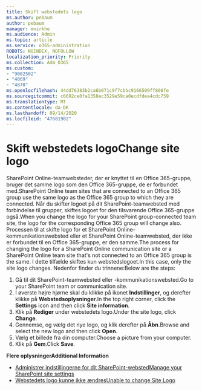 ```yaml
---
title: Skift webstedets logo
ms.author: pebaum
author: pebaum
manager: mnirkhe
ms.audience: Admin
ms.topic: article
ms.service: o365-administration
ROBOTS: NOINDEX, NOFOLLOW
localization_priority: Priority
ms.collection: Adm_O365
ms.custom:
- "9002502"
- "4869"
- "4870"
ms.openlocfilehash: 44dd76383b2ca6b071c9f7cbbc9166509ff808fe
ms.sourcegitcommit: c6692ce0fa1358ec3529e59ca0ecdfdea4cdc759
ms.translationtype: MT
ms.contentlocale: da-DK
ms.lasthandoff: 09/14/2020
ms.locfileid: "47681902"
---
```

# <a name="change-site-logo"></a><span data-ttu-id="55169-102">Skift webstedets logo</span><span class="sxs-lookup"><span data-stu-id="55169-102">Change site logo</span></span>

<span data-ttu-id="55169-103">SharePoint Online-teamwebsteder, der er knyttet til en Office 365-gruppe, bruger det samme logo som den Office 365-gruppe, de er forbundet med.</span><span class="sxs-lookup"><span data-stu-id="55169-103">SharePoint Online team sites that are connected to an Office 365 group use the same logo as the Office 365 group to which they are connected.</span></span> <span data-ttu-id="55169-104">Når du skifter logoet på dit SharePoint-teamwebsted med forbindelse til grupper, skiftes logoet for den tilsvarende Office 365-gruppe også.</span><span class="sxs-lookup"><span data-stu-id="55169-104">When you change the logo for your SharePoint group-connected team site, the logo for the corresponding Office 365 group will change also.</span></span> <span data-ttu-id="55169-105">Processen til at skifte logo for et SharePoint Online-kommunikationswebsted eller et SharePoint Online-teamwebsted, der ikke er forbundet til en Office 365-gruppe, er den samme.</span><span class="sxs-lookup"><span data-stu-id="55169-105">The process for changing the logo for a SharePoint Online communication site or a SharePoint Online team site that's not connected to an Office 365 group is the same.</span></span> <span data-ttu-id="55169-106">I dette tilfælde skiftes kun webstedslogoet.</span><span class="sxs-lookup"><span data-stu-id="55169-106">In this case, only the site logo changes.</span></span> <span data-ttu-id="55169-107">Nedenfor finder du trinnene:</span><span class="sxs-lookup"><span data-stu-id="55169-107">Below are the steps:</span></span>

1. <span data-ttu-id="55169-108">Gå til dit SharePoint-teamwebsted eller -kommunikationswebsted.</span><span class="sxs-lookup"><span data-stu-id="55169-108">Go to your SharePoint team or communication site.</span></span>
2. <span data-ttu-id="55169-109">I øverste højre hjørne skal du klikke på ikonet **Indstillinger**, og derefter klikke på **Webstedsoplysninger**.</span><span class="sxs-lookup"><span data-stu-id="55169-109">In the top right corner, click the **Settings** icon and then click **Site information**.</span></span>
3. <span data-ttu-id="55169-110">Klik på **Rediger** under webstedets logo.</span><span class="sxs-lookup"><span data-stu-id="55169-110">Under the site logo, click **Change**.</span></span>
4. <span data-ttu-id="55169-111">Gennemse, og vælg det nye logo, og klik derefter på **Åbn**.</span><span class="sxs-lookup"><span data-stu-id="55169-111">Browse and select the new logo and then click **Open**.</span></span>
5. <span data-ttu-id="55169-112">Vælg et billede fra din computer.</span><span class="sxs-lookup"><span data-stu-id="55169-112">Choose a picture from your computer.</span></span>
6. <span data-ttu-id="55169-113">Klik på **Gem**.</span><span class="sxs-lookup"><span data-stu-id="55169-113">Click **Save**.</span></span>

<span data-ttu-id="55169-114">**Flere oplysninger**</span><span class="sxs-lookup"><span data-stu-id="55169-114">**Additional Information**</span></span>

- [<span data-ttu-id="55169-115">Administrer indstillingerne for dit SharePoint-websted</span><span class="sxs-lookup"><span data-stu-id="55169-115">Manage your SharePoint site settings</span></span>](https://support.office.com/article/manage-your-sharepoint-site-settings-8376034d-d0c7-446e-9178-6ab51c58df42)
- [<span data-ttu-id="55169-116">Webstedets logo kunne ikke ændres</span><span class="sxs-lookup"><span data-stu-id="55169-116">Unable to change Site Logo</span></span>](https://docs.microsoft.com/sharepoint/troubleshoot/sites/error-when-changing-o365-site-logo)
